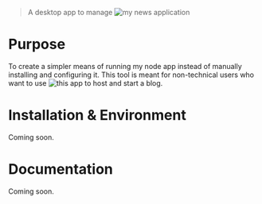 > A desktop app to manage ![my news application](https://github.com/Hussein-249/dynamic-multipage-template)

# Purpose

To create a simpler means of running my node app instead of manually installing and configuring it. This tool is meant for non-technical users who want to use ![this app](https://github.com/Hussein-249/dynamic-multipage-template) to host and start a blog.

# Installation & Environment

Coming soon.

# Documentation 

Coming soon.
